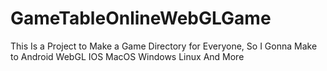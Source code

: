 # GameTableOnlineWebGLGame
This Is a Project to Make a Game Directory for Everyone, So I Gonna Make to Android WebGL IOS MacOS Windows Linux And More
